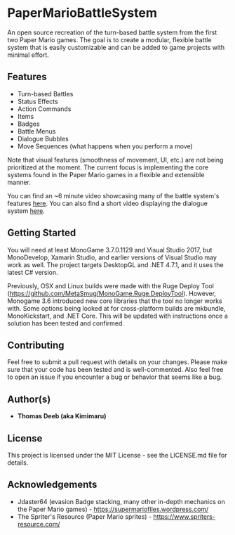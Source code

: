 # PaperMarioBattleSystem
An open source recreation of the turn-based battle system from the first two Paper Mario games. The goal is to create a modular, flexible battle system that is easily customizable and can be added to game projects with minimal effort.

## Features
* Turn-based Battles
* Status Effects
* Action Commands
* Items
* Badges
* Battle Menus
* Dialogue Bubbles
* Move Sequences (what happens when you perform a move)

Note that visual features (smoothness of movement, UI, etc.) are not being prioritized at the moment. The current focus is implementing the core systems found in the Paper Mario games in a flexible and extensible manner.

You can find an ~6 minute video showcasing many of the battle system's features [here](https://1drv.ms/v/s!AoVfzuXWGWSwi6FUJxn_8mUD5d3QSw).
You can also find a short video displaying the dialogue system [here](https://1drv.ms/v/s!AoVfzuXWGWSwi6Ix05m1gYyaE7-vQw).

## Getting Started
You will need at least MonoGame 3.7.0.1129 and Visual Studio 2017, but MonoDevelop, Xamarin Studio, and earlier versions of Visual Studio may work as well. The project targets DesktopGL and .NET 4.7.1, and it uses the latest C# version.

Previously, OSX and Linux builds were made with the Ruge Deploy Tool (https://github.com/MetaSmug/MonoGame.Ruge.DeployTool). However, Monogame 3.6 introduced new core libraries that the tool no longer works with. Some options being looked at for cross-platform builds are mkbundle, MonoKickstart, and .NET Core. This will be updated with instructions once a solution has been tested and confirmed.

## Contributing
Feel free to submit a pull request with details on your changes. Please make sure that your code has been tested and is well-commented. Also feel free to open an issue if you encounter a bug or behavior that seems like a bug.

## Author(s)
* **Thomas Deeb (aka Kimimaru)**

## License
This project is licensed under the MIT License - see the LICENSE.md file for details.

## Acknowledgements
* Jdaster64 (evasion Badge stacking, many other in-depth mechanics on the Paper Mario games) - https://supermariofiles.wordpress.com/
* The Spriter's Resource (Paper Mario sprites) - https://www.spriters-resource.com/